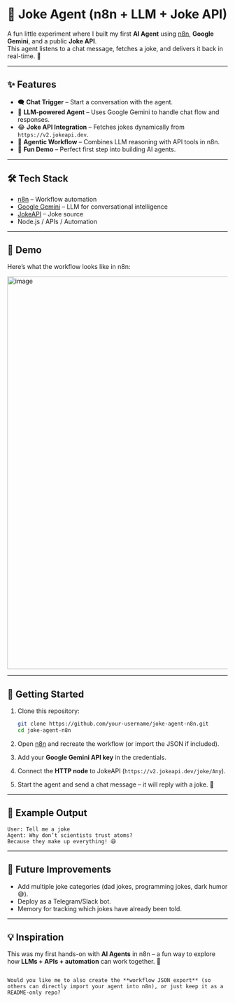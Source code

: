 # 🤖 Joke Agent (n8n + LLM + Joke API)

A fun little experiment where I built my first **AI Agent** using [n8n](https://n8n.io/), **Google Gemini**, and a public **Joke API**.  
This agent listens to a chat message, fetches a joke, and delivers it back in real-time. 🎉  

---

## ✨ Features
- 🗨️ **Chat Trigger** – Start a conversation with the agent.
- 🤖 **LLM-powered Agent** – Uses Google Gemini to handle chat flow and responses.
- 😂 **Joke API Integration** – Fetches jokes dynamically from `https://v2.jokeapi.dev`.
- 🔄 **Agentic Workflow** – Combines LLM reasoning with API tools in n8n.
- 🎯 **Fun Demo** – Perfect first step into building AI agents.

---

## 🛠️ Tech Stack
- [n8n](https://n8n.io/) – Workflow automation
- [Google Gemini](https://ai.google/) – LLM for conversational intelligence
- [JokeAPI](https://jokeapi.dev/) – Joke source
- Node.js / APIs / Automation

---

## 📸 Demo
Here’s what the workflow looks like in n8n:

<img width="1918" height="897" alt="image" src="https://github.com/user-attachments/assets/e003cfe8-d8f5-4fd2-b0ab-c939365acbd8" />


---

## 🚀 Getting Started
1. Clone this repository:
   ```bash
   git clone https://github.com/your-username/joke-agent-n8n.git
   cd joke-agent-n8n
   ```

2. Open [n8n](https://n8n.io/) and recreate the workflow (or import the JSON if included).

3. Add your **Google Gemini API key** in the credentials.

4. Connect the **HTTP node** to JokeAPI (`https://v2.jokeapi.dev/joke/Any`).

5. Start the agent and send a chat message – it will reply with a joke. 🎉

---

## 📌 Example Output

```
User: Tell me a joke
Agent: Why don’t scientists trust atoms?  
Because they make up everything! 😆
```

---

## 🔮 Future Improvements

* Add multiple joke categories (dad jokes, programming jokes, dark humor 😅).
* Deploy as a Telegram/Slack bot.
* Memory for tracking which jokes have already been told.

---

## 💡 Inspiration

This was my first hands-on with **AI Agents** in n8n – a fun way to explore how **LLMs + APIs + automation** can work together. 🚀

```

Would you like me to also create the **workflow JSON export** (so others can directly import your agent into n8n), or just keep it as a README-only repo?
```
